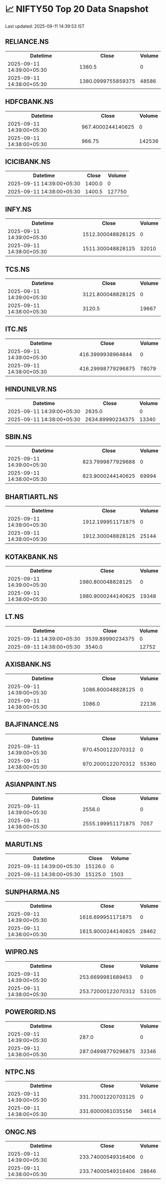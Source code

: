 # 📈 NIFTY50 Top 20 Data Snapshot

Last updated: 2025-09-11 14:39:53 IST

## RELIANCE.NS

<table>
  <tr><th>Datetime</th><th>Close</th><th>Volume</th></tr>
  <tr><td>2025-09-11 14:39:00+05:30</td><td>1380.5</td><td>0</td></tr>
  <tr><td>2025-09-11 14:38:00+05:30</td><td>1380.0999755859375</td><td>48586</td></tr>
</table>

## HDFCBANK.NS

<table>
  <tr><th>Datetime</th><th>Close</th><th>Volume</th></tr>
  <tr><td>2025-09-11 14:39:00+05:30</td><td>967.4000244140625</td><td>0</td></tr>
  <tr><td>2025-09-11 14:38:00+05:30</td><td>966.75</td><td>142536</td></tr>
</table>

## ICICIBANK.NS

<table>
  <tr><th>Datetime</th><th>Close</th><th>Volume</th></tr>
  <tr><td>2025-09-11 14:39:00+05:30</td><td>1400.0</td><td>0</td></tr>
  <tr><td>2025-09-11 14:38:00+05:30</td><td>1400.5</td><td>127750</td></tr>
</table>

## INFY.NS

<table>
  <tr><th>Datetime</th><th>Close</th><th>Volume</th></tr>
  <tr><td>2025-09-11 14:39:00+05:30</td><td>1512.300048828125</td><td>0</td></tr>
  <tr><td>2025-09-11 14:38:00+05:30</td><td>1511.300048828125</td><td>32010</td></tr>
</table>

## TCS.NS

<table>
  <tr><th>Datetime</th><th>Close</th><th>Volume</th></tr>
  <tr><td>2025-09-11 14:39:00+05:30</td><td>3121.800048828125</td><td>0</td></tr>
  <tr><td>2025-09-11 14:38:00+05:30</td><td>3120.5</td><td>19667</td></tr>
</table>

## ITC.NS

<table>
  <tr><th>Datetime</th><th>Close</th><th>Volume</th></tr>
  <tr><td>2025-09-11 14:39:00+05:30</td><td>416.3999938964844</td><td>0</td></tr>
  <tr><td>2025-09-11 14:38:00+05:30</td><td>416.29998779296875</td><td>78079</td></tr>
</table>

## HINDUNILVR.NS

<table>
  <tr><th>Datetime</th><th>Close</th><th>Volume</th></tr>
  <tr><td>2025-09-11 14:39:00+05:30</td><td>2635.0</td><td>0</td></tr>
  <tr><td>2025-09-11 14:38:00+05:30</td><td>2634.89990234375</td><td>13340</td></tr>
</table>

## SBIN.NS

<table>
  <tr><th>Datetime</th><th>Close</th><th>Volume</th></tr>
  <tr><td>2025-09-11 14:39:00+05:30</td><td>823.7999877929688</td><td>0</td></tr>
  <tr><td>2025-09-11 14:38:00+05:30</td><td>823.9000244140625</td><td>69994</td></tr>
</table>

## BHARTIARTL.NS

<table>
  <tr><th>Datetime</th><th>Close</th><th>Volume</th></tr>
  <tr><td>2025-09-11 14:39:00+05:30</td><td>1912.199951171875</td><td>0</td></tr>
  <tr><td>2025-09-11 14:38:00+05:30</td><td>1912.300048828125</td><td>25144</td></tr>
</table>

## KOTAKBANK.NS

<table>
  <tr><th>Datetime</th><th>Close</th><th>Volume</th></tr>
  <tr><td>2025-09-11 14:39:00+05:30</td><td>1980.800048828125</td><td>0</td></tr>
  <tr><td>2025-09-11 14:38:00+05:30</td><td>1980.9000244140625</td><td>19348</td></tr>
</table>

## LT.NS

<table>
  <tr><th>Datetime</th><th>Close</th><th>Volume</th></tr>
  <tr><td>2025-09-11 14:39:00+05:30</td><td>3539.89990234375</td><td>0</td></tr>
  <tr><td>2025-09-11 14:38:00+05:30</td><td>3540.0</td><td>12752</td></tr>
</table>

## AXISBANK.NS

<table>
  <tr><th>Datetime</th><th>Close</th><th>Volume</th></tr>
  <tr><td>2025-09-11 14:39:00+05:30</td><td>1086.800048828125</td><td>0</td></tr>
  <tr><td>2025-09-11 14:38:00+05:30</td><td>1086.0</td><td>22136</td></tr>
</table>

## BAJFINANCE.NS

<table>
  <tr><th>Datetime</th><th>Close</th><th>Volume</th></tr>
  <tr><td>2025-09-11 14:39:00+05:30</td><td>970.4500122070312</td><td>0</td></tr>
  <tr><td>2025-09-11 14:38:00+05:30</td><td>970.2000122070312</td><td>55360</td></tr>
</table>

## ASIANPAINT.NS

<table>
  <tr><th>Datetime</th><th>Close</th><th>Volume</th></tr>
  <tr><td>2025-09-11 14:39:00+05:30</td><td>2556.0</td><td>0</td></tr>
  <tr><td>2025-09-11 14:38:00+05:30</td><td>2555.199951171875</td><td>7057</td></tr>
</table>

## MARUTI.NS

<table>
  <tr><th>Datetime</th><th>Close</th><th>Volume</th></tr>
  <tr><td>2025-09-11 14:39:00+05:30</td><td>15126.0</td><td>0</td></tr>
  <tr><td>2025-09-11 14:38:00+05:30</td><td>15125.0</td><td>1503</td></tr>
</table>

## SUNPHARMA.NS

<table>
  <tr><th>Datetime</th><th>Close</th><th>Volume</th></tr>
  <tr><td>2025-09-11 14:39:00+05:30</td><td>1616.699951171875</td><td>0</td></tr>
  <tr><td>2025-09-11 14:38:00+05:30</td><td>1615.9000244140625</td><td>28462</td></tr>
</table>

## WIPRO.NS

<table>
  <tr><th>Datetime</th><th>Close</th><th>Volume</th></tr>
  <tr><td>2025-09-11 14:39:00+05:30</td><td>253.6699981689453</td><td>0</td></tr>
  <tr><td>2025-09-11 14:38:00+05:30</td><td>253.72000122070312</td><td>53105</td></tr>
</table>

## POWERGRID.NS

<table>
  <tr><th>Datetime</th><th>Close</th><th>Volume</th></tr>
  <tr><td>2025-09-11 14:39:00+05:30</td><td>287.0</td><td>0</td></tr>
  <tr><td>2025-09-11 14:38:00+05:30</td><td>287.04998779296875</td><td>32346</td></tr>
</table>

## NTPC.NS

<table>
  <tr><th>Datetime</th><th>Close</th><th>Volume</th></tr>
  <tr><td>2025-09-11 14:39:00+05:30</td><td>331.70001220703125</td><td>0</td></tr>
  <tr><td>2025-09-11 14:38:00+05:30</td><td>331.6000061035156</td><td>34614</td></tr>
</table>

## ONGC.NS

<table>
  <tr><th>Datetime</th><th>Close</th><th>Volume</th></tr>
  <tr><td>2025-09-11 14:39:00+05:30</td><td>233.74000549316406</td><td>0</td></tr>
  <tr><td>2025-09-11 14:38:00+05:30</td><td>233.74000549316406</td><td>28646</td></tr>
</table>

